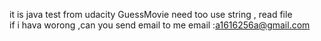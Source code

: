 it is java test from udacity
GuessMovie need too use string , read file  
if i hava worong ,can you send email to me email :a1616256a@gmail.com
